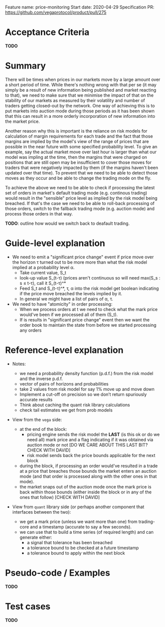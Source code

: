Feature name: price-monitoring
Start date: 2020-04-29
Specification PR: https://github.com/vegaprotocol/product/pull/275

# Acceptance Criteria
**TODO**

# Summary
There will be times when prices in our markets move by a large amount over a short period of time. While there's nothing wrong with that per se (it may simply be a result of new information being published and market reacting to that), we need to make sure that we minimise the impact of that on the stability of our markets as measured by their volatility and number of traders getting closed-out by the network. One way of achieving this is to put markets into auction mode during those periods as it has been shown that this can result in a more orderly incorporation of new information into the market price.

Another reason why this is important is the reliance on risk models for calculation of margin requirements for each trade and the fact that those margins are implied by the model's view of the range of prices that are possible in the near future with some specified probability level. To give an example, say the actual market move over last hour is larger than what our model was impling at the time, then the margins that were charged on positions that are still open may be insufficient to cover those moves for traders that were negatively impacted by them (if the margins haven't been updated over that time). To prevent that we need to be able to detect those moves as they occur and be able to change the trading mode on the fly.

To achieve the above we need to be able to check if processing the latest set of orders in market's default trading mode (e.g. continous trading) would result in the "sensible" price level as implied by the risk model being breached. If that's the case we need to be able to roll-back processing of those orders, switch to the fallback trading mode (e.g. auction mode) and process those orders in that way. 

**TODO**: outline how would we switch back to deafault trading.


# Guide-level explanation

- We need to emit a "significant price change" event if price move over the horizon τ turned out to be more more than what the risk model implied at a probability level α.
    - Take current value, S_t
    - look-up value S_(t-τ) (prices aren't continuous so will need max(S_s : s  ≤ t-τ), call it  S_(t-τ)^*
     - Feed S_t and S_(t-τ)^*, τ, α into the risk model get boolean indicating if the price move breached the levels implied by it.
    - In general we might have a list of pairs of α, τ.
- We need to have "atomicity" in order processing:
    - When we process orders at t we need to check what the mark price would've been if we processed all of them (S_t).
    - If is results in "significant price change" event then we want the order book to maintain the state from before we started processing any orders

# Reference-level explanation

- Notes:
    - we need a probability density function (p.d.f.) from the risk model and the inverse p.d.f.
    - vector of pairs of horizons and probabilities
    - take 2 values from risk model for say 1% move up and move down
    - Implement a cut-off on precision so we don’t return spuriously accurate results
    - Think about caching the quant risk library calculations
    - check tail estimates we get from prob models

- View from the `vega` side:
    - at the end of the block:
        - pricing engine sends the risk model the **LAST** (is this ok or do we need all) mark price and a flag indicating if it was obtained via auction mode or not [DO WE CARE ABOUT THIS LAST BIT? CHECK WITH DAVID]
        - risk model sends back the price bounds applicable for the next block
    - during the block, if processing an order would've resulted in a trade at a price that breaches those bounds the market enters an auction mode (and that order is processed along with the other ones in that mode).
    - the market snaps out of the auction mode once the mark price is back within those bounds (either inside the block or in any of the ones that follow) [CHECK WITH DAVID]
- View from `quant` library side (or perhaps another component that interfaces between the two):
    - we get a mark price (unless we want more than one) from trading-core and a timestamp (accurate to say a few seconds).
    - we can use that to build a time series (of required length) and can generate either:
        - a signal that tolerance has been breached
        - a tolerance bound to be checked at a future timestamp
        - a tolerance bound to apply within the next block

# Pseudo-code / Examples
**TODO**

# Test cases
**TODO**